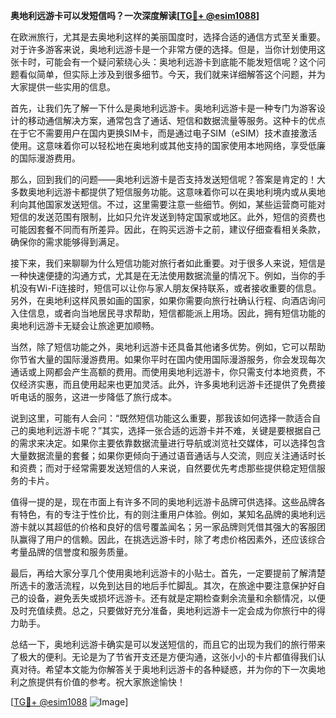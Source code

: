 **奥地利远游卡可以发短信吗？一次深度解读[[TG💪+ @esim1088](https://t.me/s/esim1088)]**

在欧洲旅行，尤其是去奥地利这样的美丽国度时，选择合适的通信方式至关重要。对于许多游客来说，奥地利远游卡是一个非常方便的选择。但是，当你计划使用这张卡时，可能会有一个疑问萦绕心头：奥地利远游卡到底能不能发短信呢？这个问题看似简单，但实际上涉及到很多细节。今天，我们就来详细解答这个问题，并为大家提供一些实用的信息。

首先，让我们先了解一下什么是奥地利远游卡。奥地利远游卡是一种专门为游客设计的移动通信解决方案，通常包含了通话、短信和数据流量等服务。这种卡的优点在于它不需要用户在国内更换SIM卡，而是通过电子SIM（eSIM）技术直接激活使用。这意味着你可以轻松地在奥地利或其他支持的国家使用本地网络，享受低廉的国际漫游费用。

那么，回到我们的问题——奥地利远游卡是否支持发送短信呢？答案是肯定的！大多数奥地利远游卡都提供了短信服务功能。这意味着你可以在奥地利境内或从奥地利向其他国家发送短信。不过，这里需要注意一些细节。例如，某些运营商可能对短信的发送范围有限制，比如只允许发送到特定国家或地区。此外，短信的资费也可能因套餐不同而有所差异。因此，在购买远游卡之前，建议仔细查看相关条款，确保你的需求能够得到满足。

接下来，我们来聊聊为什么短信功能对旅行者如此重要。对于很多人来说，短信是一种快速便捷的沟通方式，尤其是在无法使用数据流量的情况下。例如，当你的手机没有Wi-Fi连接时，短信可以让你与家人朋友保持联系，或者接收重要的信息。另外，在奥地利这样风景如画的国家，如果你需要向旅行社确认行程、向酒店询问入住信息，或者向当地居民寻求帮助，短信都能派上用场。因此，拥有短信功能的奥地利远游卡无疑会让旅途更加顺畅。

当然，除了短信功能之外，奥地利远游卡还具备其他诸多优势。例如，它可以帮助你节省大量的国际漫游费用。如果你平时在国内使用国际漫游服务，你会发现每次通话或上网都会产生高额的费用。而使用奥地利远游卡，你只需支付本地资费，不仅经济实惠，而且使用起来也更加灵活。此外，许多奥地利远游卡还提供了免费接听电话的服务，这进一步降低了旅行成本。

说到这里，可能有人会问：“既然短信功能这么重要，那我该如何选择一款适合自己的奥地利远游卡呢？”其实，选择一张合适的远游卡并不难，关键是要根据自己的需求来决定。如果你主要依靠数据流量进行导航或浏览社交媒体，可以选择包含大量数据流量的套餐；如果你更倾向于通过语音通话与人交流，则应关注通话时长和资费；而对于经常需要发送短信的人来说，自然要优先考虑那些提供稳定短信服务的卡片。

值得一提的是，现在市面上有许多不同的奥地利远游卡品牌可供选择。这些品牌各有特色，有的专注于性价比，有的则注重用户体验。例如，某知名品牌的奥地利远游卡就以其超低的价格和良好的信号覆盖闻名；另一家品牌则凭借其强大的客服团队赢得了用户的信赖。因此，在挑选远游卡时，除了考虑价格因素外，还应该综合考量品牌的信誉度和服务质量。

最后，再给大家分享几个使用奥地利远游卡的小贴士。首先，一定要提前了解清楚所选卡的激活流程，以免到达目的地后手忙脚乱。其次，在旅途中要注意保护好自己的设备，避免丢失或损坏远游卡。还有就是定期检查剩余流量和余额情况，以便及时充值续费。总之，只要做好充分准备，奥地利远游卡一定会成为你旅行中的得力助手。

总结一下，奥地利远游卡确实是可以发送短信的，而且它的出现为我们的旅行带来了极大的便利。无论是为了节省开支还是方便沟通，这张小小的卡片都值得我们认真对待。希望本文能为你解答关于奥地利远游卡的各种疑惑，并为你的下一次奥地利之旅提供有价值的参考。祝大家旅途愉快！

[[TG💪+ @esim1088](https://t.me/s/esim1088) ![Image](https://i.postimg.cc/4NQfJmqS/Snipaste-2025-05-13-00-14-12.png)]